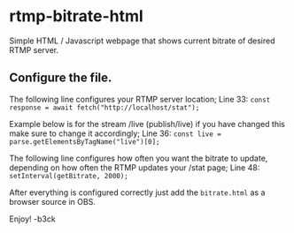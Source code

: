 # rtmp-bitrate-html
Simple HTML / Javascript webpage that shows current bitrate of desired RTMP server.


## Configure the file.
The following line configures your RTMP server location;
Line 33: `const response = await fetch("http://localhost/stat");`

Example below is for the stream /live (publish/live) if you have changed this make sure to change it accordingly;
Line 36: `const live = parse.getElementsByTagName("live")[0];`

The following line configures how often you want the bitrate to update, depending on how often the RTMP updates your /stat page;
Line 48: `setInterval(getBitrate, 2000);`


After everything is configured correctly just add the `bitrate.html` as a browser source in OBS.

Enjoy!
-b3ck
